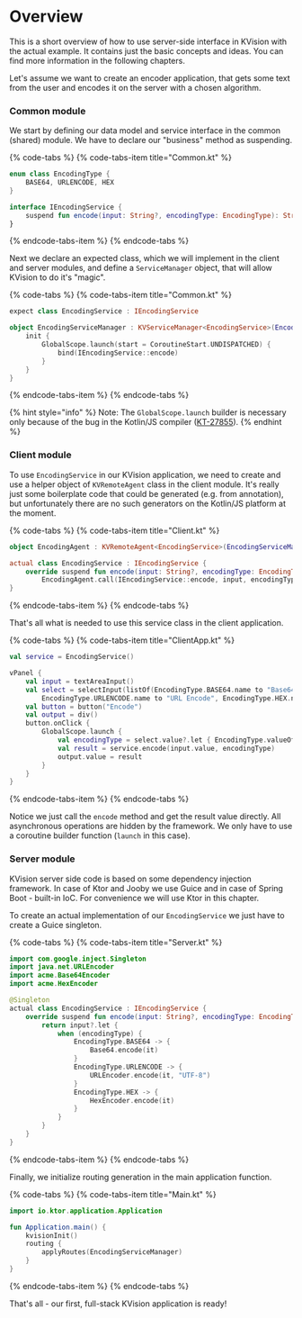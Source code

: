 # Overview

This is a short overview of how to use server-side interface in KVision with the actual example. It contains just the basic concepts and ideas. You can find more information in the following chapters.

Let's assume we want to create an encoder application, that gets some text from the user and encodes it on the server with a chosen algorithm.

### Common module

We start by defining our data model and service interface in the common \(shared\) module. We have to declare our "business" method as suspending.

{% code-tabs %}
{% code-tabs-item title="Common.kt" %}
```kotlin
enum class EncodingType {
    BASE64, URLENCODE, HEX
}

interface IEncodingService {
    suspend fun encode(input: String?, encodingType: EncodingType): String?
}
```
{% endcode-tabs-item %}
{% endcode-tabs %}

Next we declare an expected class, which we will implement in the client and server modules, and define a `ServiceManager` object, that will allow KVision to do it's "magic".

{% code-tabs %}
{% code-tabs-item title="Common.kt" %}
```kotlin
expect class EncodingService : IEncodingService

object EncodingServiceManager : KVServiceManager<EncodingService>(EncodingService::class) {
    init {
        GlobalScope.launch(start = CoroutineStart.UNDISPATCHED) {
            bind(IEncodingService::encode)
        }
    }
}
```
{% endcode-tabs-item %}
{% endcode-tabs %}

{% hint style="info" %}
Note: The `GlobalScope.launch` builder is necessary only because of the bug in the Kotlin/JS compiler \([KT-27855](https://youtrack.jetbrains.com/issue/KT-27855)\).
{% endhint %}

### Client module

To use `EncodingService` in our KVision application, we need to create and use a helper object of `KVRemoteAgent` class in the client module. It's really just some boilerplate code that could be generated \(e.g. from annotation\), but unfortunately there are no such generators on the Kotlin/JS platform at the moment.

{% code-tabs %}
{% code-tabs-item title="Client.kt" %}
```kotlin
object EncodingAgent : KVRemoteAgent<EncodingService>(EncodingServiceManager)

actual class EncodingService : IEncodingService {
    override suspend fun encode(input: String?, encodingType: EncodingType) = 
        EncodingAgent.call(IEncodingService::encode, input, encodingType)
}
```
{% endcode-tabs-item %}
{% endcode-tabs %}

That's all what is needed to use this service class in the client application.

{% code-tabs %}
{% code-tabs-item title="ClientApp.kt" %}
```kotlin
val service = EncodingService()

vPanel {
    val input = textAreaInput()
    val select = selectInput(listOf(EncodingType.BASE64.name to "Base64",
        EncodingType.URLENCODE.name to "URL Encode", EncodingType.HEX.name to "Hex"))
    val button = button("Encode")
    val output = div()
    button.onClick {
        GlobalScope.launch {
            val encodingType = select.value?.let { EncodingType.valueOf(it) } ?: EncodingType.BASE64
            val result = service.encode(input.value, encodingType)
            output.value = result
        }
    }
}
```
{% endcode-tabs-item %}
{% endcode-tabs %}

Notice we just call the `encode` method and get the result value directly. All asynchronous operations are hidden by the framework. We only have to use a coroutine builder function \(`launch` in this case\).

### Server module

KVision server side code is based on some dependency injection framework. In case of Ktor and Jooby we use Guice and in case of Spring Boot - built-in IoC. For convenience we will use Ktor in this chapter.

To create an actual implementation of our `EncodingService` we just have to create a Guice singleton.

{% code-tabs %}
{% code-tabs-item title="Server.kt" %}
```kotlin
import com.google.inject.Singleton
import java.net.URLEncoder
import acme.Base64Encoder
import acme.HexEncoder

@Singleton
actual class EncodingService : IEncodingService {
    override suspend fun encode(input: String?, encodingType: EncodingType) {
        return input?.let {
            when (encodingType) {
                EncodingType.BASE64 -> {
                    Base64.encode(it)
                }
                EncodingType.URLENCODE -> {
                    URLEncoder.encode(it, "UTF-8")
                }
                EncodingType.HEX -> {
                    HexEncoder.encode(it)
                }
            }
        }
    }
}
```
{% endcode-tabs-item %}
{% endcode-tabs %}

Finally, we initialize routing generation in the main application function.

{% code-tabs %}
{% code-tabs-item title="Main.kt" %}
```kotlin
import io.ktor.application.Application

fun Application.main() {
    kvisionInit()
    routing {
        applyRoutes(EncodingServiceManager)
    }
}
```
{% endcode-tabs-item %}
{% endcode-tabs %}

That's all - our first, full-stack KVision application is ready!


